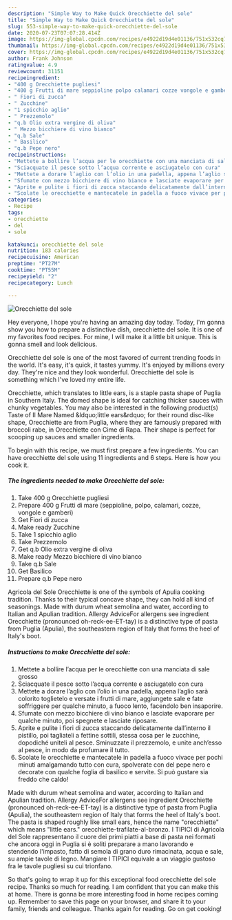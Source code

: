 ```yaml
---
description: "Simple Way to Make Quick Orecchiette del sole"
title: "Simple Way to Make Quick Orecchiette del sole"
slug: 553-simple-way-to-make-quick-orecchiette-del-sole
date: 2020-07-23T07:07:28.414Z
image: https://img-global.cpcdn.com/recipes/e4922d19d4e01136/751x532cq70/orecchiette-del-sole-recipe-main-photo.jpg
thumbnail: https://img-global.cpcdn.com/recipes/e4922d19d4e01136/751x532cq70/orecchiette-del-sole-recipe-main-photo.jpg
cover: https://img-global.cpcdn.com/recipes/e4922d19d4e01136/751x532cq70/orecchiette-del-sole-recipe-main-photo.jpg
author: Frank Johnson
ratingvalue: 4.9
reviewcount: 31151
recipeingredient:
- "400 g Orecchiette pugliesi"
- "400 g Frutti di mare seppioline polpo calamari cozze vongole e gamberi"
- " Fiori di zucca"
- " Zucchine"
- "1 spicchio aglio"
- " Prezzemolo"
- "q.b Olio extra vergine di oliva"
- " Mezzo bicchiere di vino bianco"
- "q.b Sale"
- " Basilico"
- "q.b Pepe nero"
recipeinstructions:
- "Mettete a bollire l’acqua per le orecchiette con una manciata di sale grosso"
- "Sciacquate il pesce sotto l’acqua corrente e asciugatelo con cura"
- "Mettete a dorare l’aglio con l’olio in una padella, appena l’aglio sarà colorito toglietelo e versate i frutti di mare, aggiungete sale e fate soffriggere per qualche minuto, a fuoco lento, facendolo ben insaporire."
- "Sfumate con mezzo bicchiere di vino bianco e lasciate evaporare per qualche minuto, poi spegnete e lasciate riposare."
- "Aprite e pulite i fiori di zucca staccando delicatamente dall’interno il pistillo, poi tagliateli a fettine sottili, stessa cosa per le zucchine, dopodiché uniteli al pesce. Sminuzzate il prezzemolo, e unite anch’esso al pesce, in modo da profumare il tutto."
- "Scolate le orecchiette e mantecatele in padella a fuoco vivace per pochi minuti amalgamando tutto con cura, spolverate con del pepe nero e decorate con qualche foglia di basilico e servite. Si può gustare sia freddo che caldo!"
categories:
- Recipe
tags:
- orecchiette
- del
- sole

katakunci: orecchiette del sole 
nutrition: 183 calories
recipecuisine: American
preptime: "PT27M"
cooktime: "PT55M"
recipeyield: "2"
recipecategory: Lunch

---
```



![Orecchiette del sole](https://img-global.cpcdn.com/recipes/e4922d19d4e01136/751x532cq70/orecchiette-del-sole-recipe-main-photo.jpg)

Hey everyone, I hope you're having an amazing day today. Today, I'm gonna show you how to prepare a distinctive dish, orecchiette del sole. It is one of my favorites food recipes. For mine, I will make it a little bit unique. This is gonna smell and look delicious.

Orecchiette del sole is one of the most favored of current trending foods in the world. It's easy, it's quick, it tastes yummy. It's enjoyed by millions every day. They're nice and they look wonderful. Orecchiette del sole is something which I've loved my entire life.

Orecchiette, which translates to little ears, is a staple pasta shape of Puglia in Southern Italy. The domed shape is ideal for catching thicker sauces with chunky vegetables. You may also be interested in the following product(s) Taste of Il Mare Named &amp;ldquo;little ears&amp;rdquo; for their round disc-like shape, Orecchiette are from Puglia, where they are famously prepared with broccoli rabe, in Orecchiette con Cime di Rapa. Their shape is perfect for scooping up sauces and smaller ingredients.


To begin with this recipe, we must first prepare a few ingredients. You can have orecchiette del sole using 11 ingredients and 6 steps. Here is how you cook it.

<!--inarticleads1-->

##### The ingredients needed to make Orecchiette del sole:

1. Take 400 g Orecchiette pugliesi
1. Prepare 400 g Frutti di mare (seppioline, polpo, calamari, cozze, vongole e gamberi)
1. Get  Fiori di zucca
1. Make ready  Zucchine
1. Take 1 spicchio aglio
1. Take  Prezzemolo
1. Get q.b Olio extra vergine di oliva
1. Make ready  Mezzo bicchiere di vino bianco
1. Take q.b Sale
1. Get  Basilico
1. Prepare q.b Pepe nero


Agricola del Sole Orecchiette is one of the symbols of Apulia cooking tradition. Thanks to their typical concave shape, they can hold all kind of seasonings. Made with durum wheat semolina and water, according to Italian and Apulian tradition. Allergy AdviceFor allergens see ingredient Orecchiette (pronounced oh-reck-ee-ET-tay) is a distinctive type of pasta from Puglia (Apulia), the southeastern region of Italy that forms the heel of Italy&#39;s boot. 

<!--inarticleads2-->

##### Instructions to make Orecchiette del sole:

1. Mettete a bollire l’acqua per le orecchiette con una manciata di sale grosso
1. Sciacquate il pesce sotto l’acqua corrente e asciugatelo con cura
1. Mettete a dorare l’aglio con l’olio in una padella, appena l’aglio sarà colorito toglietelo e versate i frutti di mare, aggiungete sale e fate soffriggere per qualche minuto, a fuoco lento, facendolo ben insaporire.
1. Sfumate con mezzo bicchiere di vino bianco e lasciate evaporare per qualche minuto, poi spegnete e lasciate riposare.
1. Aprite e pulite i fiori di zucca staccando delicatamente dall’interno il pistillo, poi tagliateli a fettine sottili, stessa cosa per le zucchine, dopodiché uniteli al pesce. Sminuzzate il prezzemolo, e unite anch’esso al pesce, in modo da profumare il tutto.
1. Scolate le orecchiette e mantecatele in padella a fuoco vivace per pochi minuti amalgamando tutto con cura, spolverate con del pepe nero e decorate con qualche foglia di basilico e servite. Si può gustare sia freddo che caldo!


Made with durum wheat semolina and water, according to Italian and Apulian tradition. Allergy AdviceFor allergens see ingredient Orecchiette (pronounced oh-reck-ee-ET-tay) is a distinctive type of pasta from Puglia (Apulia), the southeastern region of Italy that forms the heel of Italy&#39;s boot. The pasta is shaped roughly like small ears, hence the name &#34;orecchiette&#34; which means &#34;little ears.&#34; orecchiette-trafilate-al-bronzo. I TIPICI di Agricola del Sole rappresentano il cuore dei primi piatti a base di pasta nei formati che ancora oggi in Puglia si è soliti preparare a mano lavorando e stendendo l&#39;impasto, fatto di semola di grano duro rimacinata, acqua e sale, su ampie tavole di legno. Mangiare I TIPICI equivale a un viaggio gustoso fra le tavole pugliesi su cui trionfano. 

So that's going to wrap it up for this exceptional food orecchiette del sole recipe. Thanks so much for reading. I am confident that you can make this at home. There is gonna be more interesting food in home recipes coming up. Remember to save this page on your browser, and share it to your family, friends and colleague. Thanks again for reading. Go on get cooking!
